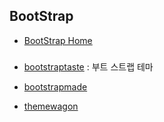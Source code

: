 ## BootStrap

- [BootStrap Home](https://getbootstrap.com/)

  ### 
- [bootstraptaste](https://bootstraptaste.com/) : 부트 스트랩 테마
- [bootstrapmade](https://bootstrapmade.com/free-website-templates/)
- [themewagon](https://themewagon.com/theme-price/free/)
